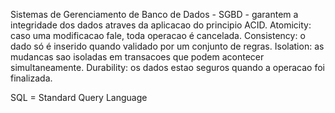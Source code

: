 Sistemas de Gerenciamento de Banco de Dados - SGBD - garantem a integridade dos dados atraves da aplicacao do principio ACID.
Atomicity: caso uma modificacao fale, toda operacao é cancelada.
Consistency: o dado só é inserido quando validado por um conjunto de regras.
Isolation:  as mudancas sao isoladas em transacoes que podem acontecer simultaneamente.
Durability: os dados estao seguros quando a operacao foi finalizada.

SQL = Standard Query Language